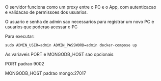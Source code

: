O servidor funciona como um proxy entre o PC e o App, com autenticacao e validacao de permissoes dos usuarios.

O usuario e senha de admin sao necessarios para registrar um novo PC e usuarios que poderao acessar o PC

Para executar:

`sudo ADMIN_USER=admin ADMIN_PASSWORD=admin docker-compose up`

As variaveis PORT e MONGODB_HOST sao opcionais

PORT padrao 9002

MONGODB_HOST padrao mongo:27017
